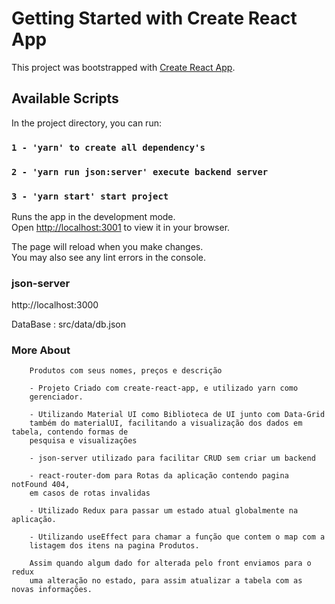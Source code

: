 # Getting Started with Create React App

This project was bootstrapped with [Create React App](https://github.com/facebook/create-react-app).

## Available Scripts

In the project directory, you can run:

### `1 - 'yarn' to create all dependency's`

### `2 - 'yarn run json:server' execute backend server`

### `3 - 'yarn start' start project`

Runs the app in the development mode.\
Open [http://localhost:3001](http://localhost:3001) to view it in your browser.

The page will reload when you make changes.\
You may also see any lint errors in the console.

### json-server

http://localhost:3000

DataBase : src/data/db.json

### More About

        Produtos com seus nomes, preços e descrição

        - Projeto Criado com create-react-app, e utilizado yarn como
        gerenciador.

        - Utilizando Material UI como Biblioteca de UI junto com Data-Grid
        também do materialUI, facilitando a visualização dos dados em tabela, contendo formas de
        pesquisa e visualizações

        - json-server utilizado para facilitar CRUD sem criar um backend

        - react-router-dom para Rotas da aplicação contendo pagina notFound 404,
        em casos de rotas invalidas

        - Utilizado Redux para passar um estado atual globalmente na aplicação.

        - Utilizando useEffect para chamar a função que contem o map com a
        listagem dos itens na pagina Produtos.

        Assim quando algum dado for alterada pelo front enviamos para o redux
        uma alteração no estado, para assim atualizar a tabela com as novas informações.
